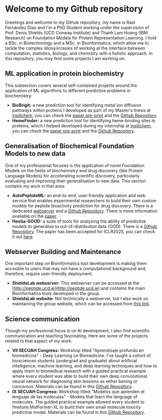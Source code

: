 # Welcome to my Github repository

Greetings and welcome to my Github repository, my name is Raúl Fernández Díaz and I'm a PhD Student working under the supervision of Prof. Denis Shields (UCD Conway Institute) and Thanh Lam Hoang (IBM Research) on Foundation Models for Protein Representation Learning. I hold a BSc. in Biotechnology and a MSc. in Bioinformatics, which allow me to tackle the complex idiosyncrasies of working at the interface between computation, statistics, biology, and chemistry with a holistic approach. In this repository, you may find some projects I am working on. 

## ML application in protein biochemistry

This subsection covers several self-contained projects around the application of ML algorithms to different predictive problems in biochemistry:

- **BioBrigit:** a new prediction tool for identifying metal ion diffusion pathways within proteins I developed as part of my Master's thesis at [Insilichem](https://insilichem.com/), you can check the [paper pre-print](https://www.biorxiv.org/content/10.1101/2024.09.19.613875) and the [Github Repository](https://github.com/insilichem/BioBrigit).
- **HemeFinder:** a new prediction tool for identifying heme-binding sites in proteins, which I helped developed during my internship at [Insilichem](https://insilichem.com/), you can check the [paper pre-print](https://www.biorxiv.org/content/10.1101/2025.04.14.648773v1) and the [Github Repository](https://github.com/laura-tiessler/hemefinder).

##  Generalisation of Biochemical Foundation Models to new data

One of my professional focuses is the application of novel Foundation Models on the fields of biochemistry and drug discovery (like Protein Language Models) for accelerating scientific discovery, particularly evaluating and improving their generalisation to new data. This section contains my work in that area:

- **AutoPeptideML:** an end-to-end, user-friendly application and web service that enables experimental researchers to build their own custom models for peptide bioactivity prediction for drug discovery. There is a dedicated [webserver](http://peptide.ucd.ie/AutoPeptideML) and a [Github Repository](https://github.com/IBM/AutoPeptideML). There is more information available on the [paper](https://doi.org/10.1093/bioinformatics/btae555).
- **Hestia-GOOD:** a suite of tools for analysing the ability of predictive models to generalise to out-of-distribution data (OOD). There is a [Github Repository](https://github.com/IBM/Hestia-GOOD). The paper has been accepted for ICLR2025, you can check it out [here](https://openreview.net/forum?id=qFZnAC4GHR&noteId=5wtsvjnGLZ).


## Webserver Building and Maintenance

One important step on Bioinformatics tool development is making them accesible to users that may not have a computational background and, therefore, require user-friendly deployment.

- **ShieldsLab webserver:** This webserver can be accessed at the [http://peptide.ucd.ie](http://peptide.ucd.ie) and contains the main Bioinformatics tools developed in the group.
- **ShieldsLab website:** Not technically a webserver, but I also work on maintaining the group website, which can be accessed from [this link](https://shields-lab.github.io/shieldslab/).

## Science communication

Though my professional focus is on AI development, I also find scientific communication and teaching fascinating. Here are some of the projects related to that aspect of my work.

- **VII SECUAH Congress:** Workshop titled "Aprendizaje profundo en biomedicina" - Deep Learning on Biomedicine. I've taught a cohort of biosciences students (undergrad and graduate) about artificial intelligence, machine learning, and deep learning techniques and how to apply them to biomedical research with a guided practical example where every student was able to build their own deep convolutional neural network for diagnosing skin lessions as either bening or cancerous. Materials can be found in this [Github Repository](https://github.com/RaulFD-creator/SECUAH).
- **IX SECUAH Congress:** Workshop titled "Modelos que aprenden el lenguaje de las moléculas" - Models that learn the language of molecules. The guided practical example allowed every student to finetune MolFormer-XL to build their own small molecule toxicity predictive model. Materials can be found in this [Github Repository](https://github.com/RaulFD-creator/SECUAH).


